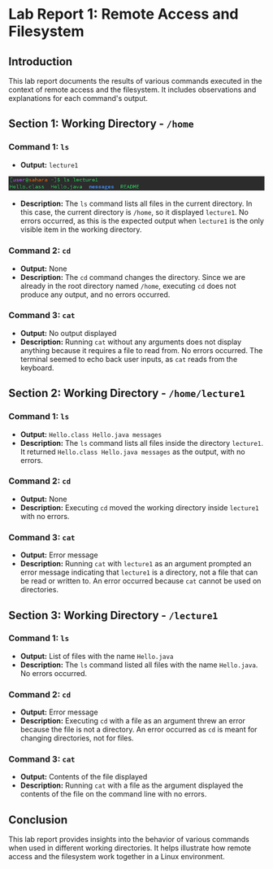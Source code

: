 # Lab Report 1: Remote Access and Filesystem

## Introduction
This lab report documents the results of various commands executed in the context of remote access and the filesystem. It includes observations and explanations for each command's output.

## Section 1: Working Directory - `/home`
 

### Command 1: `ls`
- **Output:** `lecture1`
  
![Image](image_1.png) 
- **Description:** The `ls` command lists all files in the current directory. In this case, the current directory is `/home`, so it displayed `lecture1`. No errors occurred, as this is the expected output when `lecture1` is the only visible item in the working directory.

### Command 2: `cd`
- **Output:** None
- **Description:** The `cd` command changes the directory. Since we are already in the root directory named `/home`, executing `cd` does not produce any output, and no errors occurred.

### Command 3: `cat`
- **Output:** No output displayed
- **Description:** Running `cat` without any arguments does not display anything because it requires a file to read from. No errors occurred. The terminal seemed to echo back user inputs, as `cat` reads from the keyboard.

## Section 2: Working Directory - `/home/lecture1`

### Command 1: `ls`
- **Output:** `Hello.class Hello.java messages`
- **Description:** The `ls` command lists all files inside the directory `lecture1`. It returned `Hello.class Hello.java messages` as the output, with no errors.

### Command 2: `cd`
- **Output:** None
- **Description:** Executing `cd` moved the working directory inside `lecture1` with no errors.

### Command 3: `cat`
- **Output:** Error message
- **Description:** Running `cat` with `lecture1` as an argument prompted an error message indicating that `lecture1` is a directory, not a file that can be read or written to. An error occurred because `cat` cannot be used on directories.

## Section 3: Working Directory - `/lecture1`

### Command 1: `ls`
- **Output:** List of files with the name `Hello.java`
- **Description:** The `ls` command listed all files with the name `Hello.java`. No errors occurred.

### Command 2: `cd`
- **Output:** Error message
- **Description:** Executing `cd` with a file as an argument threw an error because the file is not a directory. An error occurred as `cd` is meant for changing directories, not for files.

### Command 3: `cat`
- **Output:** Contents of the file displayed
- **Description:** Running `cat` with a file as the argument displayed the contents of the file on the command line with no errors.

## Conclusion
This lab report provides insights into the behavior of various commands when used in different working directories. It helps illustrate how remote access and the filesystem work together in a Linux environment.



   
